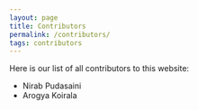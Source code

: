 ```yaml
---
layout: page
title: Contributors
permalink: /contributors/
tags: contributors
---
```


Here is our list of all contributors to this website:

- Nirab Pudasaini
- Arogya Koirala
